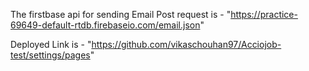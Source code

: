 The firstbase api for sending Email Post request is - "https://practice-69649-default-rtdb.firebaseio.com/email.json"

Deployed Link is - "https://github.com/vikaschouhan97/Acciojob-test/settings/pages"
